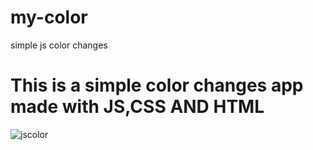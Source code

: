 # my-color
simple js color changes 
# This is a simple color changes app made with JS,CSS AND HTML


![jscolor](https://github.com/Simon533/my-color/assets/87909025/eee29938-06bd-49c6-8b05-54bfd49dcb12)
